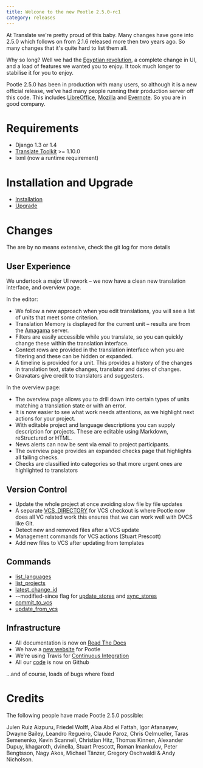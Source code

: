 ```yaml
---
title: Welcone to the new Pootle 2.5.0-rc1
category: releases
---
```

At Translate we're pretty proud of this baby. Many changes have gone into 2.5.0
which follows on from 2.1.6 released more then two years ago. So many changes
that it's quite hard to list them all.

Why so long? Well we had the [Egyptian
revolution](https://www.google.co.uk/search?q=%23freealaa&tbm=isch), a complete
change in UI, and a load of features we wanted you to enjoy.  It took much
longer to stabilise it for you to enjoy.

Pootle 2.5.0 has been in production with many users, so although it is a new
official release, we've had many people running their production server off
this code.  This includes
[LibreOffice](https://translations.documentfoundation.org/),
[Mozilla](http://mozilla.locamotion.org/) and
[Evernote](http://translate.evernote.com/pootle/). So you are in good company.

Requirements
============
- Django 1.3 or 1.4
- [Translate Toolkit](http://toolkit.translatehouse.org/download.html) >=
  1.10.0
- lxml (now a runtime requirement)

Installation and Upgrade
========================
- [Installation](http://docs.translatehouse.org/projects/pootle/en/latest/server/installation.html)
- [Upgrade](http://docs.translatehouse.org/projects/pootle/en/latest/server/upgrading.html)

Changes
=======

The are by no means extensive, check the git log for more details

User Experience
---------------
We undertook a major UI rework – we now have a clean new translation interface,
and overview page.

In the editor:

- We follow a new approach when you edit translations, you will see a list of
  units that meet some criterion.
- Translation Memory is displayed for the current unit – results are from the
  [Amagama](http://amagama.translatehouse.org/) server.
- Filters are easily accessible while you translate, so you can quickly change
  these within the translation interface.
- Context rows are provided in the translation interface when you are filtering
  and these can be hidden or expanded.
- A timeline is provided for a unit. This provides a history of the changes in
  translation text, state changes, translator and dates of changes.
- Gravatars give credit to translators and suggesters.

In the overview page:

- The overview page allows you to drill down into certain types of units
  matching a translation state or with an error.
- It is now easier to see what work needs attentions, as we highlight next
  actions for your project.
- With editable project and language descriptions you can supply description
  for projects. These are editable using Markdown, reStructured or HTML.
- News alerts can now be sent via email to project participants.
- The overview page provides an expanded checks page that highlights all
  failing checks.
- Checks are classified into categories so that more urgent ones are
  highlighted to translators


Version Control
---------------
- Update the whole project at once avoiding slow file by file updates
- A separate
  [VCS_DIRECTORY](http://docs.translatehouse.org/projects/pootle/en/latest/server/settings.html#std:setting-VCS_DIRECTORY)
  for VCS checkout is where Pootle now does all VC related work this ensures
  that we can work well with DVCS like Git.
- Detect new and removed files after a VCS update
- Management commands for VCS actions (Stuart Prescott)
- Add new files to VCS after updating from templates

Commands
--------
- [list_languages](http://docs.translatehouse.org/projects/pootle/en/latest/server/commands.html#list-languages)
- [list_projects](http://docs.translatehouse.org/projects/pootle/en/latest/server/commands.html#list-projects)
- [latest_change_id](http://docs.translatehouse.org/projects/pootle/en/latest/server/commands.html#latest-change-id)
- --modified-since flag for
  [update_stores](http://docs.translatehouse.org/projects/pootle/en/latest/server/commands.html#update-stores)
  and
  [sync_stores](http://docs.translatehouse.org/projects/pootle/en/latest/server/commands.html#sync-stores)
- [commit_to_vcs](http://docs.translatehouse.org/projects/pootle/en/latest/server/commands.html#commit-to-vcs)
- [update_from_vcs](http://docs.translatehouse.org/projects/pootle/en/latest/server/commands.html#update-from-vcs)

Infrastructure
--------------
- All documentation is now on [Read The
  Docs](http://docs.translatehouse.org/projects/pootle/en/latest/)
- We have a [new website](http://pootle.translatehouse.org/) for Pootle
- We're using Travis for [Continuous
  Integration](https://travis-ci.org/translate/pootle)
- All our [code](https://github.com/translate/pootle) is now on Github

...and of course, loads of bugs where fixed

Credits
=======
The following people have made Pootle 2.5.0 possible:

Julen Ruiz Aizpuru, Friedel Wolff, Alaa Abd el Fattah, Igor Afanasyev,
Dwayne Bailey, Leandro Regueiro, Claude Paroz, Chris Oelmueller,
Taras Semenenko, Kevin Scannell, Christian Hitz, Thomas Kinnen,
Alexander Dupuy, khagaroth, dvinella, Stuart Prescott, Roman Imankulov,
Peter Bengtsson, Nagy Akos, Michael Tänzer, Gregory Oschwaldi & Andy Nicholson.
